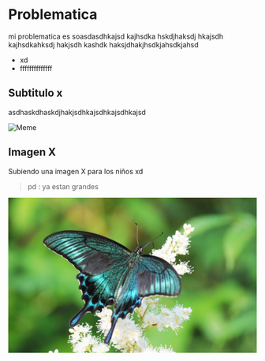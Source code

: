 # Problematica

mi problematica es soasdasdhkajsd kajhsdka hskdjhaksdj hkajsdh kajhsdkahksdj hakjsdh kashdk haksjdhakjhsdkjahsdkjahsd

- xd
- ffffffffffffff

## Subtitulo x

asdhaskdhaskdjhakjsdhkajsdhkajsdhkajsd

![Meme](https://www.milenio.com/uploads/media/2020/06/10/meme-perro-grande-pequeno-especial.jpg)


## Imagen X

Subiendo una imagen X para los niños xd

> pd : ya estan grandes


![flor](https://raw.githubusercontent.com/klawx3/repo-baseato/master/images/Mariposas-2.jpg)
